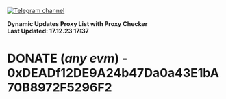 [![Telegram channel](https://img.shields.io/endpoint?url=https://runkit.io/damiankrawczyk/telegram-badge/branches/master?url=https://t.me/n4z4v0d)](https://t.me/n4z4v0d) 

**Dynamic Updates Proxy List with Proxy Checker**  
**Last Updated: 17.12.23 17:37**

# DONATE (_any evm_) - 0xDEADf12DE9A24b47Da0a43E1bA70B8972F5296F2

